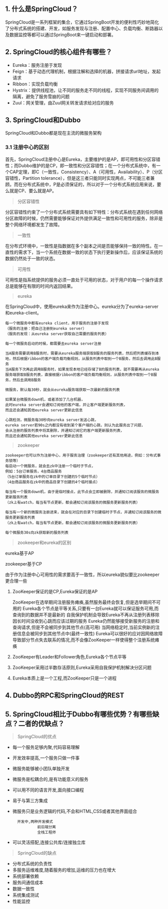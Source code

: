 ## 1. 什么是SpringCloud？

SpringCloud是一系列框架的集合，它通过SpringBoot开发的便利性巧妙地简化了分布式系统的搭建、开发，如服务发现与注册、配置中心、负载均衡、断路器以及数据监控等都可以通过SpringBoot来一键启动和部署。

## 2. SpringCloud的核心组件有哪些？

- Eureka：服务注册于发现
- Feign：基于动态代理机制，根据注解和选择的机器，拼接请求url地址，发起请求
- Ribbon：实现负载均衡
- Hystrix：提供线程池，让不同的服务走不同的线程，实现不同服务间调用的隔离，避免了服务雪崩的问题
- Zuul：网关管理，由Zuul网关转发请求给对应的服务

## 3. SpringCloud和Dubbo

SpringCloud和Dubbo都是现在主流的微服务架构

### 3.1 注册中心的区别

首先，SpringCloud注册中心是Eureka，主要维护的是AP，即可用性和分区容错性；而Dubbo维护的是CP，即一致性和分区容错性；在一个分布式系统中，有一个CAP定理，即C（一致性，Consistency）、A（可用性，Availability）、P（分区容错性，Partition tolerance），但是这三者只能同时实现两点，不可能三者兼顾。而在分布式系统中，P是必须保证的，所以对于一个分布式系统应用来说，要么就是CP、要么就是AP。

> 分区容错性

分区容错性约束了一个分布式系统需要具有如下特性：分布式系统在遇到任何网络分区故障的时候，仍然需要能够保证对外提供满足一致性和可用性的服务，除非是整个网络环境都发生了故障。

> 一致性

在分布式环境中，一致性是指数据在多个副本之间是否能够保持一致的特性。在一直性的需求下，当一个系统在数据一致的状态下执行更新操作后，应该保证系统的数据仍然处于一致的状态。

> 可用性

可用性是指系统提供的服务必须一直处于可用的状态，对于用户的每一个操作请求总是能够在有限的时间内返回结果。

> eureka

在SpringCloud中，使用eureka来作为注册中心。eureka分为了eureka-server和eureka-client。

```
每一个微服务中都有eureka client，用于服务的注册于发现
（服务的注册：把自己注册到eureka server）
（服务的发现：从eureka server获取自己需要的服务列表）

每一个微服务启动的时候，都需要去eureka server注册

当A服务需要调用B服务时，需要从eureka服务端获取B服务的服务列表，然后把列表缓存到本地，然后根据ribbon的客户端负载均衡规则，从服务列表中取到一个B服务，然后去调用此B服务
当A服务下次再此调用B服务时，如果发现本地已经存储了B的服务列表，就不需要再从eureka服务端获取B服务列表，直接根据ribbon的客户端负载均衡规则，从服务列表中取到一个B服务，然后去调用B服务

微服务，默认每30秒，就会从eureka服务端获取一次最新的服务列表

如果某台微服务down机，或者添加了几台机器，
此时eureka server会通知订阅他的客户端，并让客户端更新服务列表，
而且还会通知其他eureka server更新此信息

心跳检测，微服务每30秒向eureka server发送心跳，
eureka server若90s之内都没有收到某个客户端的心跳，则认为此服务出了问题，
会从注册的服务列表中将其删除，并通知订阅它的客户端更新服务列表，
而且还会通知其他eureka server更新此信息
```

> zookeeper

```
zookeeper也可以作为注册中心，用于服务治理（zookeeper还有其他用途，例如：分布式事务锁等）	
每启动一个微服务，就会去zk中注册一个临时子节点，
例如：5台订单服务，4台商品服务
（5台订单服务在zk中的订单目录下创建的5个临时节点）
（4台商品服务在zk中的商品目录下创建的4个临时接点）

每当有一个服务down机，由于是临时接点，此节点会立即被删除，并通知订阅该服务的微服务更新服务列表
（zk上有watch，每当有节点更新，都会通知订阅该服务的微服务更新服务列表）

每当有一个新的微服务注册进来，就会在对应的目录下创建临时子节点，并通知订阅该服务的微服务更新服务列表
（zk上有watch，每当有节点更新，都会通知订阅该服务的微服务更新服务列表）

每个微服务30s向zk获取新的服务列表
```

> zookeeper和eureka的区别

eureka基于AP

zookeeper基于CP

由于作为注册中心可用性的需求要高于一致性，所以eureka貌似要比zookeeper更合理一些


1. ZooKeeper保证的是CP,Eureka保证的是AP

    ZooKeeper在选举期间注册服务瘫痪,虽然服务最终会恢复,但是选举期间不可用的
    Eureka各个节点是平等关系,只要有一台Eureka就可以保证服务可用,而查询到的数据并不是最新的
    自我保护机制会导致Eureka不再从注册列表移除因长时间没收到心跳而应该过期的服务
    Eureka仍然能够接受新服务的注册和查询请求,但是不会被同步到其他节点(高可用)
    当网络稳定时,当前实例新的注册信息会被同步到其他节点中(最终一致性)
    Eureka可以很好的应对因网络故障导致部分节点失去联系的情况,而不会像ZooKeeper一样使得整个注册系统瘫痪

2. ZooKeeper有Leader和Follower角色,Eureka各个节点平等

3. ZooKeeper采用过半数存活原则,Eureka采用自我保护机制解决分区问题

4. Eureka本质上是一个工程,而ZooKeeper只是一个进程



## 4. Dubbo的RPC和SpringCloud的REST


## 5. SpringCloud相比于Dubbo有哪些优势？有哪些缺点？二者的优缺点？

> SpringCloud的优点

- 每一个服务足够内聚,代码容易理解
- 开发效率提高,一个服务只做一件事
- 微服务能够被小团队单独开发
- 微服务是松耦合的,是有功能意义的服务
- 可以用不同的语言开发,面向接口编程
- 易于与第三方集成
- 微服务只是业务逻辑的代码,不会和HTML,CSS或者其他界面组合

        开发中,两种开发模式
                 前后端分离
                 全栈工程师

- 可以灵活搭配,连接公共库/连接独立库

> SpringCloud的缺点

- 分布式系统的负责性
- 多服务运维难度,随着服务的增加,运维的压力也在增大
- 系统部署依赖
- 服务间通信成本
- 数据一致性
- 系统集成测试
- 性能监控
